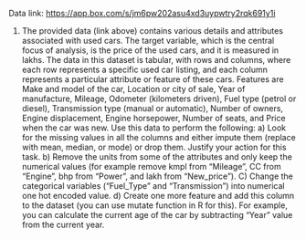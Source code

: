 Data link: https://app.box.com/s/jm6pw202asu4xd3uypwtry2rqk691y1i
1) The provided data (link above) contains various details and attributes associated with used cars. The
target variable, which is the central focus of analysis, is the price of the used cars, and it is measured in
lakhs. The data in this dataset is tabular, with rows and columns, where each row represents a specific
used car listing, and each column represents a particular attribute or feature of these cars. Features are
Make and model of the car, Location or city of sale, Year of manufacture, Mileage, Odometer
(kilometers driven), Fuel type (petrol or diesel), Transmission type (manual or automatic), Number of
owners, Engine displacement, Engine horsepower, Number of seats, and Price when the car was new.
Use this data to perform the following:
a) Look for the missing values in all the columns and either impute them (replace with mean,
median, or mode) or drop them. Justify your action for this task. 
b) Remove the units from some of the attributes and only keep the numerical values (for
example remove kmpl from “Mileage”, CC from “Engine”, bhp from “Power”, and lakh from
“New_price”). 
C) Change the categorical variables (“Fuel_Type” and “Transmission”) into numerical one hot
encoded value.
d) Create one more feature and add this column to the dataset (you can use mutate function in
R for this). For example, you can calculate the current age of the car by subtracting “Year” value
from the current year.
